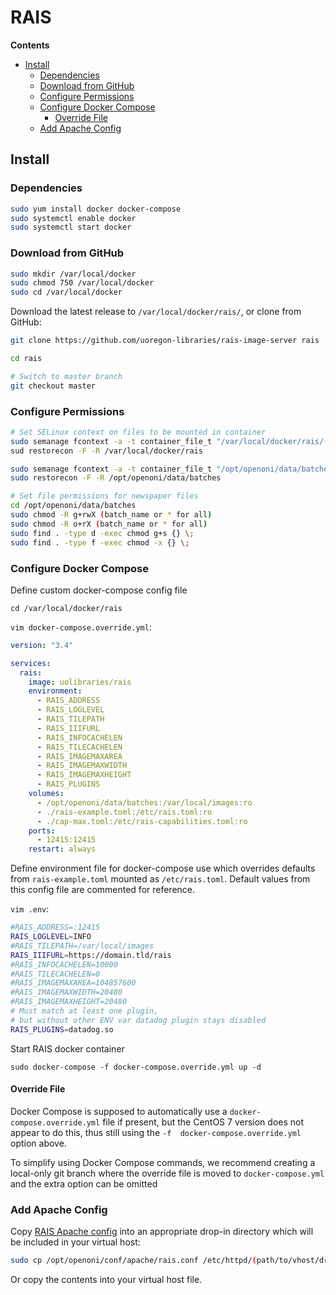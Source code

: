 # RAIS

**Contents**

- [Install](#install)
    - [Dependencies](#dependencies)
    - [Download from GitHub](#download-from-github)
    - [Configure Permissions](#configure-permissions)
    - [Configure Docker Compose](#configure-docker-compose)
        - [Override File](#override-file)
    - [Add Apache Config](#add-apache-config)

## Install

### Dependencies

```bash
sudo yum install docker docker-compose
sudo systemctl enable docker
sudo systemctl start docker
```

### Download from GitHub

```bash
sudo mkdir /var/local/docker
sudo chmod 750 /var/local/docker
sudo cd /var/local/docker
```
Download the latest release to `/var/local/docker/rais/`, or clone from GitHub:

```bash
git clone https://github.com/uoregon-libraries/rais-image-server rais

cd rais

# Switch to master branch
git checkout master
```

### Configure Permissions
```bash
# Set SELinux context on files to be mounted in container
sudo semanage fcontext -a -t container_file_t "/var/local/docker/rais/(?:cap-max|rais-example)\.toml"
sud restorecon -F -R /var/local/docker/rais

sudo semanage fcontext -a -t container_file_t "/opt/openoni/data/batches(/.*)?"
sudo restorecon -F -R /opt/openoni/data/batches

# Set file permissions for newspaper files
cd /opt/openoni/data/batches
sudo chmod -R g+rwX (batch_name or * for all)
sudo chmod -R o+rX (batch_name or * for all)
sudo find . -type d -exec chmod g+s {} \;
sudo find . -type f -exec chmod -x {} \;
```

### Configure Docker Compose
Define custom docker-compose config file

`cd /var/local/docker/rais`

`vim docker-compose.override.yml`:
```yml
version: "3.4"

services:
  rais:
    image: uolibraries/rais
    environment:
      - RAIS_ADDRESS
      - RAIS_LOGLEVEL
      - RAIS_TILEPATH
      - RAIS_IIIFURL
      - RAIS_INFOCACHELEN
      - RAIS_TILECACHELEN
      - RAIS_IMAGEMAXAREA
      - RAIS_IMAGEMAXWIDTH
      - RAIS_IMAGEMAXHEIGHT
      - RAIS_PLUGINS
    volumes:
      - /opt/openoni/data/batches:/var/local/images:ro
      - ./rais-example.toml:/etc/rais.toml:ro
      - ./cap-max.toml:/etc/rais-capabilities.toml:ro
    ports:
      - 12415:12415
    restart: always
```

Define environment file for docker-compose use which overrides defaults
from `rais-example.toml` mounted as `/etc/rais.toml`. Default values from this
config file are commented for reference.

`vim .env`:
```bash
#RAIS_ADDRESS=:12415
RAIS_LOGLEVEL=INFO
#RAIS_TILEPATH=/var/local/images
RAIS_IIIFURL=https://domain.tld/rais
#RAIS_INFOCACHELEN=10000
#RAIS_TILECACHELEN=0
#RAIS_IMAGEMAXAREA=104857600
#RAIS_IMAGEMAXWIDTH=20480
#RAIS_IMAGEMAXHEIGHT=20480
# Must match at least one plugin,
# but without other ENV var datadog plugin stays disabled
RAIS_PLUGINS=datadog.so
```

Start RAIS docker container

`sudo docker-compose -f docker-compose.override.yml up -d`

#### Override File
Docker Compose is supposed to automatically use a `docker-compose.override.yml`
file if present, but the CentOS 7 version does not appear to do this, thus still
using the `-f  docker-compose.override.yml` option above.

To simplify using Docker Compose commands, we recommend creating a local-only
git branch where the override file is moved to `docker-compose.yml` and the
extra option can be omitted

### Add Apache Config
Copy [RAIS Apache config](/conf/apache/rais.conf) into an appropriate
drop-in directory which will be included in your virtual host:

```bash
sudo cp /opt/openoni/conf/apache/rais.conf /etc/httpd/(path/to/vhost/drop-in-dir)/
```

Or copy the contents into your virtual host file.
